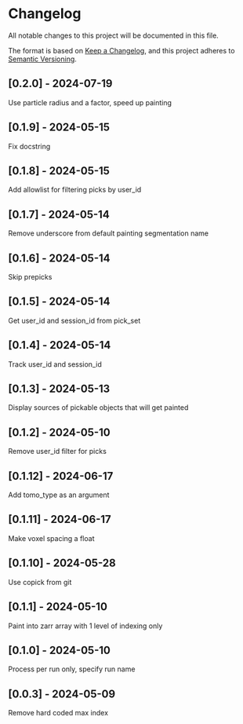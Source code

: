 # Changelog
All notable changes to this project will be documented in this file.

The format is based on [Keep a Changelog](https://keepachangelog.com/en/1.0.0/),
and this project adheres to [Semantic Versioning](https://semver.org/spec/v2.0.0.html).

## [0.2.0] - 2024-07-19
Use particle radius and a factor, speed up painting

## [0.1.9] - 2024-05-15
Fix docstring

## [0.1.8] - 2024-05-15
Add allowlist for filtering picks by user_id

## [0.1.7] - 2024-05-14
Remove underscore from default painting segmentation name

## [0.1.6] - 2024-05-14
Skip prepicks

## [0.1.5] - 2024-05-14
Get user_id and session_id from pick_set

## [0.1.4] - 2024-05-14
Track user_id and session_id

## [0.1.3] - 2024-05-13
Display sources of pickable objects that will get painted

## [0.1.2] - 2024-05-10
Remove user_id filter for picks

## [0.1.12] - 2024-06-17
Add tomo_type as an argument

## [0.1.11] - 2024-06-17
Make voxel spacing a float

## [0.1.10] - 2024-05-28
Use copick from git

## [0.1.1] - 2024-05-10
Paint into zarr array with 1 level of indexing only

## [0.1.0] - 2024-05-10
Process per run only, specify run name

## [0.0.3] - 2024-05-09
Remove hard coded max index
